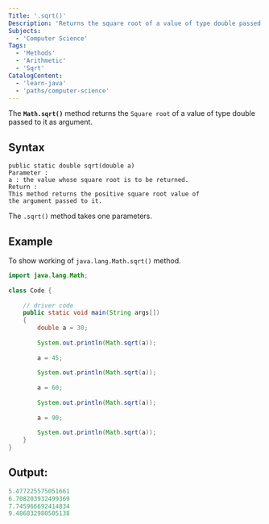 ```yaml
---
Title: '.sqrt()'
Description: 'Returns the square root of a value of type double passed to it as argument.'
Subjects:
  - 'Computer Science'
Tags:
  - 'Methods'
  - 'Arithmetic'
  - 'Sqrt'
CatalogContent:
  - 'learn-java'
  - 'paths/computer-science'
---
```


The **`Math.sqrt()`** method returns the ` Square root ` of a value of type double passed to it as argument.

## Syntax

```pseudo
public static double sqrt(double a)
Parameter :
a : the value whose square root is to be returned.
Return :
This method returns the positive square root value of 
the argument passed to it.
```

The `.sqrt()` method takes one parameters.

## Example

To show working of `java.lang.Math.sqrt()` method.  

```java
import java.lang.Math;
  
class Code {
  
    // driver code
    public static void main(String args[])
    {
        double a = 30;
  
        System.out.println(Math.sqrt(a));
  
        a = 45;
  
        System.out.println(Math.sqrt(a));
  
        a = 60;
  
        System.out.println(Math.sqrt(a));
  
        a = 90;
  
        System.out.println(Math.sqrt(a));
    }
}
```

## Output:

```java
5.477225575051661
6.708203932499369
7.745966692414834
9.486832980505138
```



